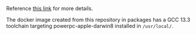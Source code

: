 Reference [this link](http://vxyz.me/00003.html) for more details.

The docker image created from this repository in packages has a GCC 13.3 toolchain targeting powerpc-apple-darwin8 installed in `/usr/local/`.
